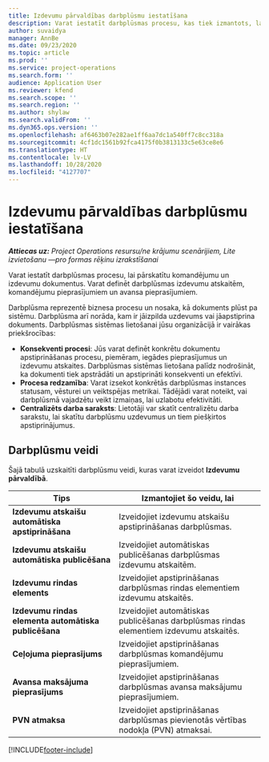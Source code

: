 ```yaml
---
title: Izdevumu pārvaldības darbplūsmu iestatīšana
description: Varat iestatīt darbplūsmas procesu, kas tiek izmantots, lai pārskatītu komandējumu un izdevumu dokumentus.
author: suvaidya
manager: AnnBe
ms.date: 09/23/2020
ms.topic: article
ms.prod: ''
ms.service: project-operations
ms.search.form: ''
audience: Application User
ms.reviewer: kfend
ms.search.scope: ''
ms.search.region: ''
ms.author: shylaw
ms.search.validFrom: ''
ms.dyn365.ops.version: ''
ms.openlocfilehash: af6463b07e282ae1ff6aa7dc1a540ff7c8cc318a
ms.sourcegitcommit: 4cf1dc1561b92fca4175f0b3813133c5e63ce8e6
ms.translationtype: HT
ms.contentlocale: lv-LV
ms.lasthandoff: 10/28/2020
ms.locfileid: "4127707"
---
```

# <a name="set-up-workflows-for-expense-management"></a>Izdevumu pārvaldības darbplūsmu iestatīšana

_**Attiecas uz:** Project Operations resursu/ne krājumu scenārijiem, Lite izvietošanu —pro formas rēķinu izrakstīšanai_

Varat iestatīt darbplūsmas procesu, lai pārskatītu komandējumu un izdevumu dokumentus. Varat definēt darbplūsmas izdevumu atskaitēm, komandējumu pieprasījumiem un avansa pieprasījumiem.

Darbplūsma reprezentē biznesa procesu un nosaka, kā dokuments plūst pa sistēmu. Darbplūsma arī norāda, kam ir jāizpilda uzdevums vai jāapstiprina dokuments. Darbplūsmas sistēmas lietošanai jūsu organizācijā ir vairākas priekšrocības:

- **Konsekventi procesi**: Jūs varat definēt konkrētu dokumentu apstiprināšanas procesu, piemēram, iegādes pieprasījumus un izdevumu atskaites. Darbplūsmas sistēmas lietošana palīdz nodrošināt, ka dokumenti tiek apstrādāti un apstiprināti konsekventi un efektīvi.
- **Procesa redzamība**: Varat izsekot konkrētās darbplūsmas instances statusam, vēsturei un veiktspējas metrikai. Tādējādi varat noteikt, vai darbplūsmā vajadzētu veikt izmaiņas, lai uzlabotu efektivitāti.
- **Centralizēts darba saraksts**: Lietotāji var skatīt centralizētu darba sarakstu, lai skatītu darbplūsmu uzdevumus un tiem piešķirtos apstiprinājumus. 

## <a name="workflow-types"></a>Darbplūsmu veidi

Šajā tabulā uzskaitīti darbplūsmu veidi, kuras varat izveidot **Izdevumu pārvaldībā**.


|              <strong>Tips</strong>              |                   <strong>Izmantojiet šo veidu, lai</strong>                   |
|-------------------------------------------------|-----------------------------------------------------------------------|
|   <strong>Izdevumu atskaišu automātiska apstiprināšana</strong> |            Izveidojiet izdevumu atskaišu apstiprināšanas darbplūsmas.             |
|  <strong>Izdevumu atskaišu automātiska publicēšana</strong>   |        Izveidojiet automātiskas publicēšanas darbplūsmas izdevumu atskaitēm.        |
|       <strong>Izdevumu rindas elements</strong>        |     Izveidojiet apstiprināšanas darbplūsmas rindas elementiem izdevumu atskaitēs.      |
| <strong>Izdevumu rindas elementa automātiska publicēšana</strong> | Izveidojiet automātiskas publicēšanas darbplūsmas rindas elementiem izdevumu atskaitēs. |
|       <strong>Ceļojuma pieprasījums</strong>       |          Izveidojiet apstiprināšanas darbplūsmas komandējumu pieprasījumiem.           |
|      <strong>Avansa maksājuma pieprasījums</strong>      |         Izveidojiet apstiprināšanas darbplūsmas avansa maksājumu pieprasījumiem.          |
|        <strong>PVN atmaksa</strong>        | Izveidojiet apstiprināšanas darbplūsmas pievienotās vērtības nodokļa (PVN) atmaksai.  |


[!INCLUDE[footer-include](../includes/footer-banner.md)]